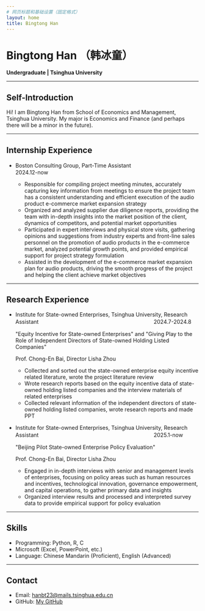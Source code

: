 ```yaml
---
# 网页标题和基础设置（固定格式）
layout: home
title: Bingtong Han
---
```


# Bingtong Han （韩冰童）
**Undergraduate | Tsinghua University**

---

## Self-Introduction
Hi! I am Bingtong Han from School of Economics and Management, Tsinghua University. My major is Economics and Finance (and perhaps there will be a minor in the future).   

---

## Internship Experience
- Boston Consulting Group, Part-Time Assistant　　　　　　　　　　　　　　　　　　　　　　　　　 　  2024.12-now


  * Responsible for compiling project meeting minutes, accurately capturing key information from meetings to ensure the project team has a consistent understanding and efficient execution of the audio product e-commerce market expansion strategy  
  * Organized and analyzed supplier due diligence reports, providing the team with in-depth insights into the market position of the client, dynamics of competitors, and potential market opportunities  
  * Participated in expert interviews and physical store visits, gathering opinions and suggestions from industry experts and front-line sales personnel on the promotion of audio products in the e-commerce market, analyzed potential growth points, and provided empirical support for project strategy formulation  
  * Assisted in the development of the e-commerce market expansion plan for audio products, driving the smooth progress of the project and helping the client achieve market objectives

---

## Research Experience
- Institute for State-owned Enterprises, Tsinghua University, Research Assistant 　　　　　　　　　　　　　　　　　　　　 　2024.7-2024.8　　

  "Equity Incentive for State-owned Enterprises" and "Giving Play to the Role of Independent Directors of State-owned Holding Listed Companies"


  Prof. Chong-En Bai, Director Lisha Zhou


  * Collected and sorted out the state-owned enterprise equity incentive related literature, wrote the project literature review  
  * Wrote research reports based on the equity incentive data of state-owned holding listed companies and the interview materials of related enterprises  
  * Collected relevant information of the independent directors of state-owned holding listed companies, wrote research reports and made PPT  


- Institute for State-owned Enterprises, Tsinghua University, Research Assistant 　　　　　　　　　　　　　　　　　　　　 　2025.1-now　　

  "Beijing Pilot State-owned Enterprise Policy Evaluation"


  Prof. Chong-En Bai, Director Lisha Zhou


  * Engaged in in-depth interviews with senior and management levels of enterprises, focusing on policy areas such as human resources and incentives, technological innovation, governance empowerment, and capital operations, to gather primary data and insights
  * Organized interview results and processed and interpreted survey data to provide empirical support for policy evaluation


---

## Skills
- Programming: Python, R, C
- Microsoft (Excel, PowerPoint, etc.)
- Language: Chinese Mandarin (Proficient), English (Advanced)

---

## Contact
- Email: hanbt23@mails.tsinghua.edu.cn
- GitHub: [My GitHub](https://github.com/BingtongHan)
